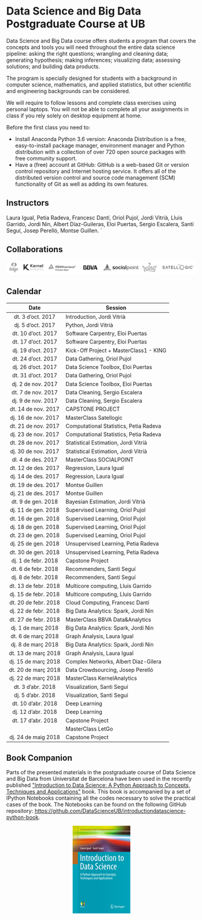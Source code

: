 # Data Science and Big Data Postgraduate Course at UB

Data Science and Big Data
course offers students a program that covers the concepts and tools you will need throughout the entire data science pipeline: asking the right questions; wrangling and cleaning data; generating hypothesis; making inferences; visualizing data; assessing solutions; and building data products.

The program is specially designed for students with a background in computer science, mathematics, and applied statistics, but other scientific and engineering backgrounds can be considered.

We will require to follow lessons and complete class exercises using personal laptops. You will not be able to complete all your assignments in class if you rely solely on desktop equipment at home.

Before the first class you need to:

+ Install Anaconda Python 3.6 version: Anaconda Distribution is a free, easy-to-install package manager, environment manager and Python distribution with a collection of over 720 open source packages with free community support.
+ Have a (free) account at GitHub: GitHub is a web-based Git or version control repository and Internet hosting service. It offers all of the distributed version control and source code management (SCM) functionality of Git as well as adding its own features.

## Instructors

Laura Igual, Petia Radeva, Francesc Dantí, Oriol Pujol, Jordi Vitrià, Lluis Garrido,
Jordi Nin, Albert Díaz-Guileras, Eloi Puertas, Sergio Escalera, Santi Seguí, Josep Perelló, Montse Guillen.
`
## Collaborations

<p align="center"> 
<img src="images/collab.png">
</p>

## Calendar

| Date        | Session           | 
| :-------------: | ------------- | 
| dt. 3 d’oct. 2017      | Introduction, Jordi Vitrià |  
| dj. 5 d’oct. 2017	| Python, Jordi Vitrià | 
| dt. 10 d’oct. 2017	| Software Carpentry, Eloi Puertas |
| dt. 17 d’oct. 2017	| Software Carpentry, Eloi Puertas |
| dj. 19 d’oct. 2017	| Kick-Off Project + MasterClass1 - KING  |
| dt. 24 d’oct. 2017	| Data Gathering, Oriol Pujol |
| dj. 26 d’oct. 2017	| Data Science Toolbox, Eloi Puertas |
| dt. 31 d’oct. 2017	| Data Gathering, Oriol Pujol |
| dj. 2 de nov. 2017	| Data Science Toolbox, Eloi Puertas |
| dt. 7 de nov. 2017	| Data Cleaning, Sergio Escalera |
| dj. 9 de nov. 2017	| Data Cleaning, Sergio Escalera |
| dt. 14 de nov. 2017	| CAPSTONE PROJECT  |
| dj. 16 de nov. 2017	| MasterClass Satellogic  |
| dt. 21 de nov. 2017	| Computational Statistics, Petia Radeva |
| dj. 23 de nov. 2017	| Computational Statistics, Petia Radeva |
| dt. 28 de nov. 2017	| Statistical Estimation, Jordi Vitrià |
| dj. 30 de nov. 2017	| Statistical Estimation, Jordi Vitrià |
| dl.  4 de des. 2017	| MasterClass SOCIALPOINT  |
| dt. 12 de des. 2017	| Regression, Laura Igual |
| dj. 14 de des. 2017	| Regression, Laura Igual |
| dt. 19 de des. 2017	| Montse Guillen |
| dj. 21 de des. 2017	| Montse Guillen |
| dt.  9 de gen. 2018	| Bayesian Estimation, Jordi Vitrià |
| dj. 11 de gen. 2018	| Supervised Learning, Oriol Pujol |
| dt. 16 de gen. 2018	| Supervised Learning, Oriol Pujol |
| dj. 18 de gen. 2018	| Supervised Learning, Oriol Pujol |
| dt. 23 de gen. 2018	| Supervised Learning, Oriol Pujol |
| dj. 25 de gen. 2018	| Unsupervised Learning, Petia Radeva |
| dt. 30 de gen. 2018	| Unsupervised Learning, Petia Radeva |
| dj. 1 de febr. 2018	| Capstone Project  |
|  dt. 6 de febr. 2018	| Recommenders, Santi Seguí |
|  dj. 8 de febr. 2018	| Recommenders, Santi Seguí |
| dt. 13 de febr. 2018	| Multicore computing, Lluis Garrido |
| dj. 15 de febr. 2018	| Multicore computing, Lluis Garrido |
| dt. 20 de febr. 2018	| Cloud Computing, Francesc Dantí |
| dj. 22 de febr. 2018	| Big Data Analytics: Spark, Jordi Nin |
| dt. 27 de febr. 2018	| MasterClass BBVA Data&Analytics  |
| dj. 1 de març 2018	| Big Data Analytics: Spark, Jordi Nin |
| dt. 6 de març 2018	| Graph Analysis, Laura Igual |
| dj. 8 de març 2018	| Big Data Analytics: Spark, Jordi Nin |
| dt. 13 de març 2018	| Graph Analysis, Laura Igual |
| dj. 15 de març 2018	| Complex Networks, Albert Diaz-Gilera |
| dt. 20 de març 2018	| Data Crowdsourcing, Josep Perelló |
| dj. 22 de març 2018	|  MasterClass KernelAnalytics  |
| dt. 3 d’abr. 2018	| Visualization, Santi Seguí |
| dj. 5 d’abr. 2018	| Visualization, Santi Seguí |
| dt. 10 d’abr. 2018	| Deep Learning | Jordi Vitrià |
| dj. 12 d’abr. 2018	| Deep Learning | Jordi Vitrià |
| dt. 17 d’abr. 2018	| Capstone Project | 
| 	|  MasterClass LetGo  |
| dj. 24 de maig 2018	| Capstone Project  |


## Book Companion

Parts of the presented materials in the postgraduate course of Data Science and Big Data from Universitat de Barcelona have been used in the recently published ["Introduction to Data Science: A Python Approach to Concepts, Techniques and Applications"](http://www.springer.com/gp/book/9783319500164) book. This book is accompanied by a set of IPython Notebooks containing all the codes necessary to solve the practical cases of the book. The Notebooks can be found on the following GitHub repository: https://github.com/DataScienceUB/introductiondatascience-python-book. 

<p align="center"> 
<img src="images/llibre.jpg">
</p>

